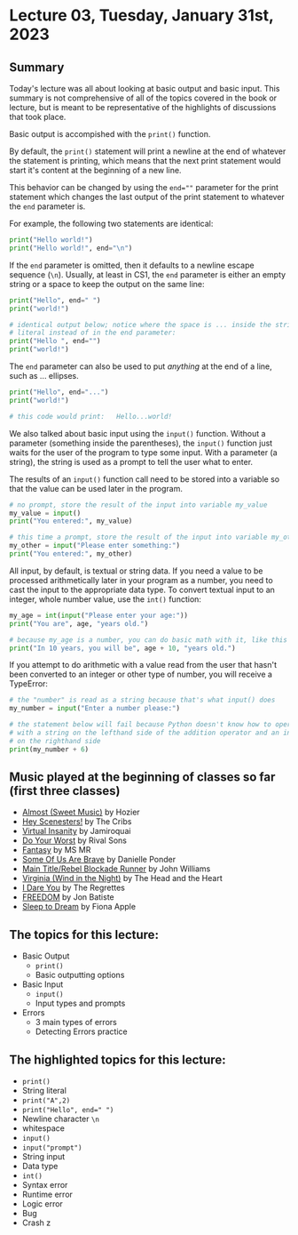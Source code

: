# Lecture 03, Tuesday, January 31st, 2023

## Summary

Today's lecture was all about looking at basic output and basic input. This summary is not comprehensive of all of the topics covered in the book or lecture, but is meant to be representative of the highlights of discussions that took place.

Basic output is accompished with the `print()` function.

By default, the `print()` statement will print a newline at the end of whatever the statement is printing, which means that the next print statement would start it's content at the beginning of a new line.

This behavior can be changed by using the `end=""` parameter for the print statement which changes the last output of the print statement to whatever the `end` parameter is.

For example, the following two statements are identical:

```python
print("Hello world!")
print("Hello world!", end="\n")
```

If the `end` parameter is omitted, then it defaults to a newline escape sequence (`\n`).  Usually, at least in CS1, the `end` parameter is either an empty string or a space to keep the output on the same line:

```python
print("Hello", end=" ")
print("world!")

# identical output below; notice where the space is ... inside the string
# literal instead of in the end parameter:
print("Hello ", end="")
print("world!")
```

The `end` parameter can also be used to put *anything* at the end of a line, such as ... ellipses.

```python
print("Hello", end="...")
print("world!")

# this code would print:   Hello...world!
```

We also talked about basic input using the `input()` function.  Without a parameter (something inside the parentheses), the `input()` function just waits for the user of the program to type some input. With a parameter (a string), the string is used as a prompt to tell the user what to enter.

The results of an `input()` function call need to be stored into a variable so that the value can be used later in the program.

```python
# no prompt, store the result of the input into variable my_value
my_value = input()
print("You entered:", my_value)

# this time a prompt, store the result of the input into variable my_other
my_other = input("Please enter something:")
print("You entered:", my_other)
```

All input, by default, is textual or string data. If you need a value to be processed arithmetically later in your program as a number, you need to cast the input to the appropriate data type. To convert textual input to an integer, whole number value, use the `int()` function:

```python
my_age = int(input("Please enter your age:"))
print("You are", age, "years old.")

# because my_age is a number, you can do basic math with it, like this
print("In 10 years, you will be", age + 10, "years old.")
```

If you attempt to do arithmetic with a value read from the user that hasn't been converted to an integer or other type of number, you will receive a TypeError:

```python
# the "number" is read as a string because that's what input() does
my_number = input("Enter a number please:")

# the statement below will fail because Python doesn't know how to operate
# with a string on the lefthand side of the addition operator and an integer
# on the righthand side
print(my_number + 6)
```

## Music played at the beginning of classes so far (first three classes)

* [Almost (Sweet Music)](https://www.youtube.com/watch?v=JJ9IX4zgyLs) by Hozier
* [Hey Scenesters!](https://www.youtube.com/watch?v=0QpkuxPJ-8A) by The Cribs
* [Virtual Insanity](https://www.youtube.com/watch?v=OeTFAiYbR9o) by Jamiroquai
* [Do Your Worst](https://www.youtube.com/watch?v=Vx60Fsu-w9M) by Rival Sons
* [Fantasy](https://www.youtube.com/watch?v=DE5DXUfX0cc) by MS MR
* [Some Of Us Are Brave](https://www.youtube.com/watch?v=GC5UBAoa6nw) by Danielle Ponder
* [Main Title/Rebel Blockade Runner](https://www.youtube.com/watch?v=v3_Dopwe1Ls) by John Williams
* [Virginia (Wind in the Night)](https://www.youtube.com/watch?v=6LS4oKobHp0) by The Head and the Heart
* [I Dare You](https://www.youtube.com/watch?v=WOgQpjARYyc) by The Regrettes
* [FREEDOM](https://www.youtube.com/watch?v=3YHVC1DcHmo) by Jon Batiste
* [Sleep to Dream](https://www.youtube.com/watch?v=L9Wnh0V4HMM) by Fiona Apple

## The topics for this lecture:

* Basic Output
  - `print()`
  - Basic outputting options
* Basic Input
  - `input()`
  - Input types and prompts
* Errors
  - 3 main types of errors
  - Detecting Errors practice

## The highlighted topics for this lecture:

* `print()`
* String literal
* `print("A",2)`
* `print("Hello", end=" ")`
* Newline character `\n`
* whitespace
* `input()`
* `input("prompt")`
* String input
* Data type
* `int()`
* Syntax error
* Runtime error
* Logic error
* Bug
* Crash
z